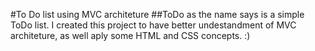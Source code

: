 #To Do list using MVC architeture 
##ToDo as the name says is a simple ToDo list. I created this project to have better undestandment of MVC architeture, as well aply some HTML and CSS concepts. :)
